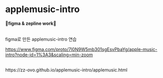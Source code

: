 # applemusic-intro

👾<b>figma & zepline work</b>👾

</br>
figma로 만든 applemusic-intro 연습</br>

https://www.figma.com/proto/7l0N9W5mb301sgEsvPbaYg/apple-music-intro?node-id=1%3A3&scaling=min-zoom

</br>
https://zz-ovo.github.io/applemusic-intro/applemusic.html
